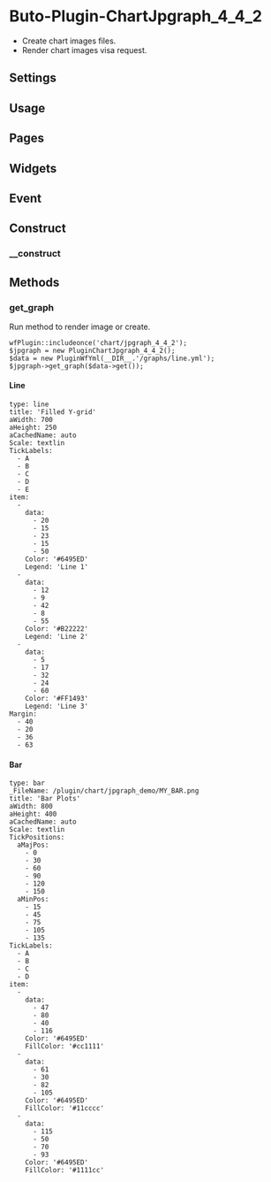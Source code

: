 # Buto-Plugin-ChartJpgraph_4_4_2

<ul>
<li>Create chart images files.</li>
<li>Render chart images visa request.</li>
</ul>

<a name="key_0"></a>

## Settings



<a name="key_1"></a>

## Usage



<a name="key_2"></a>

## Pages



<a name="key_3"></a>

## Widgets



<a name="key_4"></a>

## Event



<a name="key_5"></a>

## Construct



<a name="key_5_0"></a>

### __construct



<a name="key_6"></a>

## Methods



<a name="key_6_0"></a>

### get_graph

<p>Run method to render image or create.</p>
<pre><code>wfPlugin::includeonce('chart/jpgraph_4_4_2');
$jpgraph = new PluginChartJpgraph_4_4_2();
$data = new PluginWfYml(__DIR__.'/graphs/line.yml');
$jpgraph-&gt;get_graph($data-&gt;get());    </code></pre>

<a name="key_6_0_0"></a>

#### Line

<pre><code>type: line
title: 'Filled Y-grid'
aWidth: 700
aHeight: 250
aCachedName: auto
Scale: textlin
TickLabels:
  - A
  - B
  - C
  - D
  - E
item:
  -
    data:
      - 20
      - 15
      - 23
      - 15
      - 50
    Color: '#6495ED'
    Legend: 'Line 1'
  -
    data:
      - 12
      - 9
      - 42
      - 8
      - 55
    Color: '#B22222'
    Legend: 'Line 2'
  -
    data:
      - 5
      - 17
      - 32
      - 24
      - 60
    Color: '#FF1493'
    Legend: 'Line 3'
Margin:
  - 40
  - 20
  - 36
  - 63</code></pre>

<a name="key_6_0_1"></a>

#### Bar

<pre><code>type: bar
_FileName: /plugin/chart/jpgraph_demo/MY_BAR.png
title: 'Bar Plots'
aWidth: 800
aHeight: 400
aCachedName: auto
Scale: textlin
TickPositions:
  aMajPos:
    - 0
    - 30
    - 60
    - 90
    - 120
    - 150
  aMinPos:
    - 15
    - 45
    - 75
    - 105
    - 135
TickLabels:
  - A
  - B
  - C
  - D
item:
  -
    data:
      - 47
      - 80
      - 40
      - 116
    Color: '#6495ED'
    FillColor: '#cc1111'
  -
    data:
      - 61
      - 30
      - 82
      - 105
    Color: '#6495ED'
    FillColor: '#11cccc'
  -
    data:
      - 115
      - 50
      - 70
      - 93
    Color: '#6495ED'
    FillColor: '#1111cc'</code></pre>

